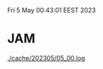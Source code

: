 Fri  5 May 00:43:01 EEST 2023
# JAM
<a href='./cache/202305/05_00.log'>./cache/202305/05_00.log</a>
